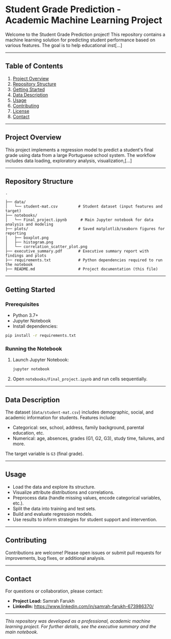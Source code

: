 # Student Grade Prediction - Academic Machine Learning Project

Welcome to the Student Grade Prediction project! This repository contains a machine learning solution for predicting student performance based on various features. The goal is to help educational inst[...]

---

## Table of Contents

1. [Project Overview](#project-overview)
2. [Repository Structure](#repository-structure)
3. [Getting Started](#getting-started)
4. [Data Description](#data-description)
5. [Usage](#usage)
6. [Contributing](#contributing)
7. [License](#license)
8. [Contact](#contact)


---

## Project Overview

This project implements a regression model to predict a student's final grade using data from a large Portuguese school system. The workflow includes data loading, exploratory analysis, visualization,[...]

---

## Repository Structure

```
.

├── data/
│   └── student-mat.csv         # Student dataset (input features and target)
├── notebooks/
│   └── Final_project.ipynb      # Main Jupyter notebook for data analysis and modeling
├── plots/                      # Saved matplotlib/seaborn figures for reporting
│   ├── boxplot.png
│   ├── histogram.png
│   └── correlation_scatter_plot.png
├── executive_summary.pdf       # Executive summary report with findings and plots
├── requirements.txt            # Python dependencies required to run the notebook
├── README.md                   # Project documentation (this file)

```

---

## Getting Started

### Prerequisites

- Python 3.7+
- Jupyter Notebook
- Install dependencies:

```bash
pip install -r requirements.txt
```

### Running the Notebook

1. Launch Jupyter Notebook:
    ```bash
    jupyter notebook
    ```
2. Open `notebooks/Final_project.ipynb` and run cells sequentially.

---

## Data Description

The dataset (`data/student-mat.csv`) includes demographic, social, and academic information for students. Features include:

- Categorical: sex, school, address, family background, parental education, etc.
- Numerical: age, absences, grades (G1, G2, G3), study time, failures, and more.

The target variable is `G3` (final grade).

---

## Usage

- Load the data and explore its structure.
- Visualize attribute distributions and correlations.
- Preprocess data (handle missing values, encode categorical variables, etc.).
- Split the data into training and test sets.
- Build and evaluate regression models.
- Use results to inform strategies for student support and intervention.

---

## Contributing

Contributions are welcome! Please open issues or submit pull requests for improvements, bug fixes, or additional analysis.

---

## Contact

For questions or collaboration, please contact:

- **Project Lead:** Samrah Farukh
- **LinkedIn:** https://www.linkedin.com/in/samrah-farukh-673986370/
---

*This repository was developed as a professional, academic machine learning project. For further details, see the executive summary and the main notebook.*

```
